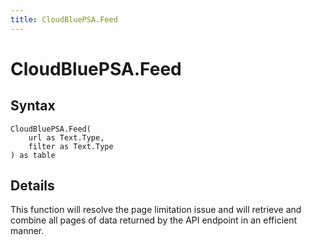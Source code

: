```yaml
---
title: CloudBluePSA.Feed
---
```


# CloudBluePSA.Feed



## Syntax

```powerquery
CloudBluePSA.Feed(
    url as Text.Type,
    filter as Text.Type
) as table
```


## Details

This function will resolve the page limitation issue and will retrieve and combine all pages of data returned by the API endpoint in an efficient manner.


